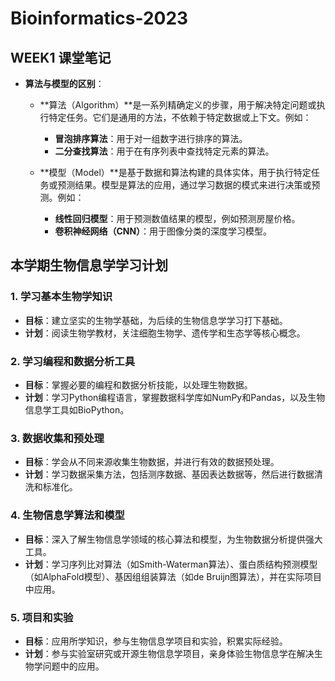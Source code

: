 # Bioinformatics-2023
## WEEK1 课堂笔记

- **算法与模型的区别**：

  - **算法（Algorithm）**是一系列精确定义的步骤，用于解决特定问题或执行特定任务。它们是通用的方法，不依赖于特定数据或上下文。例如：
    - **冒泡排序算法**：用于对一组数字进行排序的算法。
    - **二分查找算法**：用于在有序列表中查找特定元素的算法。

  - **模型（Model）**是基于数据和算法构建的具体实体，用于执行特定任务或预测结果。模型是算法的应用，通过学习数据的模式来进行决策或预测。例如：
    - **线性回归模型**：用于预测数值结果的模型，例如预测房屋价格。
    - **卷积神经网络（CNN）**：用于图像分类的深度学习模型。

## 本学期生物信息学学习计划

### 1. 学习基本生物学知识

- **目标**：建立坚实的生物学基础，为后续的生物信息学学习打下基础。
- **计划**：阅读生物学教材，关注细胞生物学、遗传学和生态学等核心概念。

### 2. 学习编程和数据分析工具

- **目标**：掌握必要的编程和数据分析技能，以处理生物数据。
- **计划**：学习Python编程语言，掌握数据科学库如NumPy和Pandas，以及生物信息学工具如BioPython。

### 3. 数据收集和预处理

- **目标**：学会从不同来源收集生物数据，并进行有效的数据预处理。
- **计划**：学习数据采集方法，包括测序数据、基因表达数据等，然后进行数据清洗和标准化。

### 4. 生物信息学算法和模型

- **目标**：深入了解生物信息学领域的核心算法和模型，为生物数据分析提供强大工具。
- **计划**：学习序列比对算法（如Smith-Waterman算法）、蛋白质结构预测模型（如AlphaFold模型）、基因组组装算法（如de Bruijn图算法），并在实际项目中应用。

### 5. 项目和实验

- **目标**：应用所学知识，参与生物信息学项目和实验，积累实际经验。
- **计划**：参与实验室研究或开源生物信息学项目，亲身体验生物信息学在解决生物学问题中的应用。




